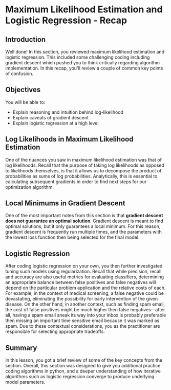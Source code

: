 
# Maximum Likelihood Estimation and Logistic Regression - Recap

## Introduction

Well done! In this section, you reviewed maximum likelihood estimation and logistic regression. This included some challenging coding including gradient descent which pushed you to think critically regarding algorithm implementation. 
In this recap, you'll review a couple of common key points of confusion.

## Objectives

You will be able to:
* Explain reasoning and intuition behind log-likelihood
* Explain caveats of gradient descent
* Explain logistic regression at a high level

## Log Likelihoods in Maximum Likelihood Estimation

One of the nuances you saw in maximum likelihood estimation was that of log likelihoods. Recall that the purpose of taking log likelihoods as opposed to likelihoods themselves, is that it allows us to decompose the product of probabilities as sums of log probabilities. Analytically, this is essential to calculating subsequent gradients in order to find next steps for our optimization algorithm.

## Local Minimums in Gradient Descent

One of the most important notes from this section is that **gradient descent does not guarantee an optimal solution**. Gradient descent is meant to find optimal solutions, but it only guarantees a local minimum. For this reason, gradient descent is frequently run multiple times, and the parameters with the lowest loss function then being selected for the final model.

## Logistic Regression

After coding logistic regression on your own, you then further investigated tuning such models using regularization. Recall that while precision, recall and accuracy are also useful metrics for evaluating classifiers, determining an appropriate balance between false positives and false negatives will depend on the particular problem application and the relative costs of each. For example, in the context of medical screening, a false negative could be devastating, eliminating the possibility for early intervention of the given disease. On the other hand, in another context, such as finding spam email, the cost of false positives might be much higher then false negatives&mdash;after all, having a spam email sneak its way into your inbox is probably preferable then missing an important time sensitive email because it was marked as spam. Due to these contextual considerations, you as the practitioner are responsible for selecting appropriate tradeoffs.

## Summary

In this lesson, you got a brief review of some of the key concepts from the section. Overall, this section was designed to give you additional practice coding algorithms in python, and a deeper understanding of how iterative algorithms such as logistic regression converge to produce underlying model parameters.

